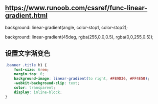 ## https://www.runoob.com/cssref/func-linear-gradient.html

background: linear-gradient(angle, color-stop1, color-stop2);

background: linear-gradient(45deg, rgba(255,0,0,0.5), rgba(0,0,255,0.5));

## 设置文字渐变色
```css
.banner .title h1 {
    font-size: 6rem;
    margin-top: 0;
    background-image: linear-gradient(to right, #FB9D36, #FF4E50);
    -webkit-background-clip: text;
    color: transparent;
    display: inline-block;
}
```
